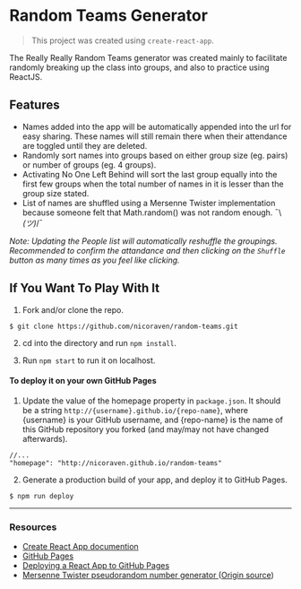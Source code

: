 # Random Teams Generator

> This project was created using `create-react-app`.

The Really Really Random Teams generator was created mainly to facilitate randomly breaking up the class into groups, and also to practice using ReactJS.

## Features
* Names added into the app will be automatically appended into the url for easy sharing. These names will still remain there when their attendance are toggled until they are deleted.
* Randomly sort names into groups based on either group size (eg. pairs) or number of groups (eg. 4 groups).
* Activating No One Left Behind will sort the last group equally into the first few groups when the total number of names in it is lesser than the group size stated.
* List of names are shuffled using a Mersenne Twister implementation because someone felt that Math.random() was not random enough. ¯\\_(ツ)_/¯

*Note: Updating the People list will automatically reshuffle the groupings. Recommended to confirm the attandance and then clicking on the `Shuffle` button as many times as you feel like clicking.*

## If You Want To Play With It

1. Fork and/or clone the repo.
```
$ git clone https://github.com/nicoraven/random-teams.git
```
2. cd into the directory and run `npm install`.

3. Run `npm start` to run it on localhost.

#### To deploy it on your own GitHub Pages

1. Update the value of the homepage property in `package.json`. It should be a string `http://{username}.github.io/{repo-name}`, where {username} is your GitHub username, and {repo-name} is the name of this GitHub repository you forked (and may/may not have changed afterwards).

```
//...
"homepage": "http://nicoraven.github.io/random-teams"
```

2. Generate a production build of your app, and deploy it to GitHub Pages.

```
$ npm run deploy
```

---

### Resources

* [Create React App documention](https://github.com/facebook/create-react-app)
* [GitHub Pages](https://pages.github.com/)
* [Deploying a React App to GitHub Pages](https://github.com/gitname/react-gh-pages)
* [Mersenne Twister pseudorandom number generator
](https://github.com/boo1ean/mersenne-twister) ([Origin source](https://gist.github.com/banksean/300494))